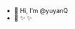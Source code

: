 - 👋 Hi, I’m @yuyanQ
- 👀 ✨ ✨ 

<!---
yuyanQ/yuyanQ is a ✨ special ✨ repository because its `README.md` (this file) appears on your GitHub profile.
You can click the Preview link to take a look at your changes.
--->

